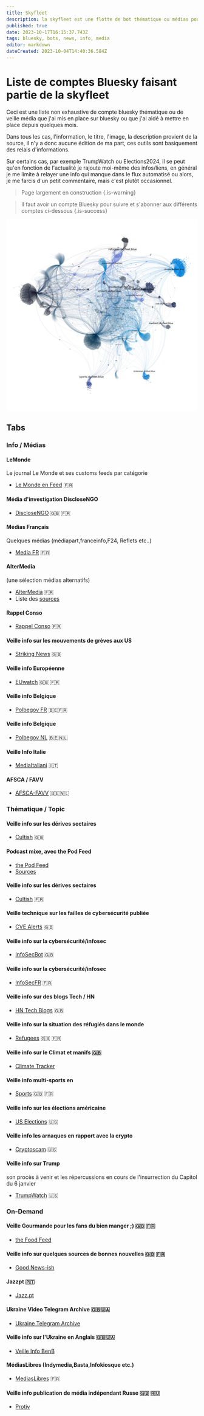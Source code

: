 ```yaml
---
title: Skyfleet
description: la skyfleet est une flotte de bot thématique ou médias pour bluesky
published: true
date: 2023-10-17T16:15:37.743Z
tags: bluesky, bots, news, info, media
editor: markdown
dateCreated: 2023-10-04T14:40:36.584Z
---
```


# Liste de comptes Bluesky faisant partie de la skyfleet

Ceci est une liste non exhaustive de compte bluesky thématique ou de veille média que j'ai mis en place sur bluesky ou que j'ai aidé à mettre en place depuis quelques mois. 

Dans tous les cas, l'information, le titre, l'image, la description provient de la source, il n'y a donc aucune édition de ma part, ces outils sont basiquement des relais d'informations. 

Sur certains cas, par exemple TrumpWatch ou Elections2024, il se peut qu'en fonction de l'actualité je rajoute moi-même des infos/liens, en général je me limite à relayer une info qui manque dans le flux automatisé ou alors, je me farcis d'un petit commentaire, mais c'est plutôt occasionnel. 

> Page largement en construction
{.is-warning}

> Il faut avoir un compte Bluesky pour suivre et s'abonner aux différents comptes ci-dessous
{.is-success}

![skyfleet1.jpg](/images/skyfleet1.jpg)


<h2 class="tabset">Tabs</h2>

### Info / Médias

#### LeMonde
Le journal Le Monde et ses customs feeds par catégorie 
- [Le Monde en Feed](https://bsky.app/profile/lemonde.skyfleet.blue) 🇫🇷

#### Média d'investigation DiscloseNGO
- [DiscloseNGO](https://bsky.app/profile/disclosengo.bsky.social) 🇬🇧 🇫🇷

#### Médias Français
Quelques médias  (médiapart,franceinfo,F24, Reflets etc..)
- [Media FR](https://bsky.app/profile/mediasfr.skyfleet.blue) 🇫🇷

#### AlterMedia 
(une sélection médias alternatifs)
- [AlterMedia](https://bsky.app/profile/altermedias.skyfleet.blue) 🇫🇷
- Liste des [sources](https://blog.rmendes.net/2023/08/24/altermedia-un-flux.html)

#### Rappel Conso
- [Rappel Conso](https://bsky.app/profile/rappelconso.skyfleet.blue) 🇫🇷

#### Veille info sur les mouvements de grèves aux US 
- [Striking News](https://bsky.app/profile/strikenews.skyfleet.blue) 🇬🇧

#### Veille info Européenne 
- [EUwatch](https://bsky.app/profile/euwatch.live) 🇬🇧 🇫🇷

#### Veille info Belgique 
- [Polbegov FR](https://bsky.app/profile/polbegov.skyfleet.blue) 🇧🇪🇫🇷

#### Veille info Belgique 
- [Polbegov NL](https://bsky.app/profile/begov.skyfleet.blue) 🇧🇪🇳🇱 

#### Veille Info Italie 
- [MediaItaliani](https://bsky.app/profile/mediasit.skyfleet.blue) 🇮🇹
 
#### AFSCA / FAVV
- [AFSCA-FAVV](https://bsky.app/profile/afsca-favv.skyfleet.blue) 🇧🇪🇳🇱 

### Thématique / Topic

#### Veille info sur les dérives sectaires 
- [Cultish](https://bsky.app/profile/cultish.skyfleet.blue) 🇬🇧

#### Podcast mixe, avec the Pod Feed
- [the Pod Feed](https://bsky.app/profile/podfeed.skyfleet.blue)
- [Sources](https://blog.rmendes.net/2023/08/27/sources-des-podcasts.html)

#### Veille info sur les dérives sectaires 
- [Cultish](https://bsky.app/profile/sectes.skyfleet.blue) 🇫🇷

#### Veille technique sur les failles de cybersécurité publiée 
- [CVE Alerts](https://bsky.app/profile/cve.skyfleet.blue) 🇬🇧

#### Veille info sur la cybersécurité/infosec 
- [InfoSecBot](https://bsky.app/profile/infosec.skyfleet.blue) 🇬🇧

#### Veille info sur la cybersécurité/infosec 
- [InfoSecFR](https://bsky.app/profile/infosecfr.skyfleet.blue) 🇫🇷

#### Veille info sur des blogs Tech / HN
- [HN Tech Blogs](https://bsky.app/profile/techblogs.skyfleet.blue) 🇬🇧

#### Veille info sur la situation des réfugiés dans le monde 
- [Refugees](https://bsky.app/profile/refugees.skyfleet.blue) 🇬🇧 🇫🇷

#### Veille info sur le Climat et manifs 🇬🇧
- [Climate Tracker](https://bsky.app/profile/climate.skyfleet.blue)

#### Veille info multi-sports en 
- [Sports](https://bsky.app/profile/sports.skyfleet.blue) 🇬🇧 🇫🇷

#### Veille info sur les élections américaine 
- [US Elections](https://bsky.app/profile/elections.skyfleet.blue) 🇺🇸

#### Veille info les arnaques en rapport avec la crypto 
- [Cryptoscam](https://bsky.app/profile/cryptoscam.skyfleet.blue) 🇺🇸
 
#### Veille info sur Trump

son procès à venir et les répercussions en cours de l'insurrection du Capitol du 6 janvier 
- [TrumpWatch](https://bsky.app/profile/trumpwatch.skyfleet.blue) 🇺🇸

### On-Demand

#### Veille Gourmande pour les fans du bien manger ;) 🇬🇧 🇫🇷
- [the Food Feed](https://bsky.app/profile/foodfeed.skyfleet.blue)

#### Veille info sur quelques sources de bonnes nouvelles 🇬🇧 🇫🇷
- [Good News-ish](https://bsky.app/profile/goodnews.skyfleet.blue)

#### Jazzpt 🇵🇹
- [Jazz.pt](https://bsky.app/profile/jazzpt.bsky.social) 

#### Ukraine Video Telegram Archive 🇬🇧🇺🇦
- [Ukraine Telegram Archive](https://bsky.app/profile/videos.osintukraine.com)

#### Veille info sur l'Ukraine en Anglais 🇬🇧🇺🇦
- [Veille Info BenB](https://bsky.app/profile/benborges.xyz)

#### MédiasLibres  (Indymedia,Basta,Infokiosque etc.)
- [MediasLibres](https://bsky.app/profile/mediaslibres.skyfleet.blue) 🇫🇷

#### Veille info publication de média indépendant Russe 🇬🇧 🇷🇺
- [Protiv](https://bsky.app/profile/protiv.osintukraine.com)



